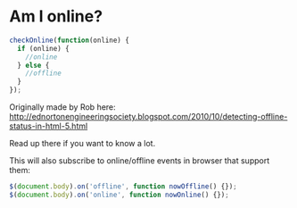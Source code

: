 # Am I online?

```javascript
checkOnline(function(online) {
  if (online) {
    //online
  } else {
    //offline
  }
});
```

Originally made by Rob here: http://ednortonengineeringsociety.blogspot.com/2010/10/detecting-offline-status-in-html-5.html

Read up there if you want to know a lot.

This will also subscribe to online/offline events in browser that support them:
```javascript
$(document.body).on('offline', function nowOffline() {});
$(document.body).on('online', function nowOnline() {});
```